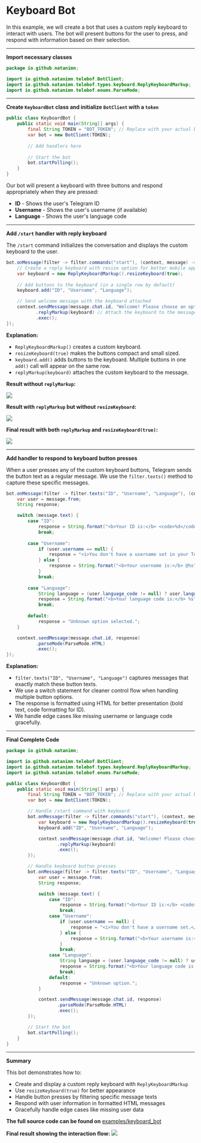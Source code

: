 # Keyboard Bot

In this example, we will create a bot that uses a custom reply keyboard to interact with users. The bot will present buttons for the user to press, and respond with information based on their selection.

---

**Import necessary classes**

```java
package io.github.natanimn;

import io.github.natanimn.telebof.BotClient;
import io.github.natanimn.telebof.types.keyboard.ReplyKeyboardMarkup;
import io.github.natanimn.telebof.enums.ParseMode;
```

---

**Create `KeyboardBot` class and initialize `BotClient` with a `token`**

```java
public class KeyboardBot {
    public static void main(String[] args) {
        final String TOKEN = "BOT_TOKEN"; // Replace with your actual bot token
        var bot = new BotClient(TOKEN);
        
        // Add handlers here
        
        // Start the bot
        bot.startPolling();
    }
}
```

Our bot will present a keyboard with three buttons and respond appropriately when they are pressed:

*   **ID** - Shows the user's Telegram ID
*   **Username** - Shows the user's username (if available)
*   **Language** - Shows the user's language code

---

**Add `/start` handler with reply keyboard**

The `/start` command initializes the conversation and displays the custom keyboard to the user.

```java
bot.onMessage(filter -> filter.commands("start"), (context, message) -> {
    // Create a reply keyboard with resize option for better mobile appearance
    var keyboard = new ReplyKeyboardMarkup().resizeKeyboard(true);
    
    // Add buttons to the keyboard (in a single row by default)
    keyboard.add("ID", "Username", "Language");

    // Send welcome message with the keyboard attached
    context.sendMessage(message.chat.id, "Welcome! Please choose an option:")
           .replyMarkup(keyboard) // Attach the keyboard to the message
           .exec();
});
```

**Explanation:**

- `ReplyKeyboardMarkup()` creates a custom keyboard.
- `resizeKeyboard(true)` makes the buttons compact and small sized.
- `keyboard.add()` adds buttons to the keyboard. Multiple buttons in one `add()` call will appear on the same row.
- `replyMarkup(keyboard)` attaches the custom keyboard to the message.

**Result without `replyMarkup`:**

<img src="img/k1.png">


**Result with `replyMarkup` but without `resizeKeyboard`:**

<img src="img/k2.png">


**Final result with both `replyMarkup` and `resizeKeyboard(true)`:**

<img src="img/k3.png">

---

**Add handler to respond to keyboard button presses**

When a user presses any of the custom keyboard buttons, Telegram sends the button text as a regular message. We use the `filter.texts()` method to capture these specific messages.

```java
bot.onMessage(filter -> filter.texts("ID", "Username", "Language"), (context, message) -> {
    var user = message.from;
    String response;

    switch (message.text) {
        case "ID":
            response = String.format("<b>Your ID is:</b> <code>%d</code>", user.id);
            break;
            
        case "Username":
            if (user.username == null) {
                response = "<i>You don't have a username set in your Telegram profile.</i>";
            } else {
                response = String.format("<b>Your username is:</b> @%s", user.username);
            }
            break;
            
        case "Language":
            String language = (user.language_code != null) ? user.language_code : "not specified";
            response = String.format("<b>Your language code is:</b> %s", language);
            break;
            
        default:
            response = "Unknown option selected.";
    }

    context.sendMessage(message.chat.id, response)
           .parseMode(ParseMode.HTML)
           .exec();
});
```

**Explanation:**

- `filter.texts("ID", "Username", "Language")` captures messages that exactly match these button texts.
- We use a switch statement for cleaner control flow when handling multiple button options.
- The response is formatted using HTML for better presentation (bold text, code formatting for ID).
- We handle edge cases like missing username or language code gracefully.

---

**Final Complete Code**

```java
package io.github.natanimn;

import io.github.natanimn.telebof.BotClient;
import io.github.natanimn.telebof.types.keyboard.ReplyKeyboardMarkup;
import io.github.natanimn.telebof.enums.ParseMode;

public class KeyboardBot {
    public static void main(String[] args) {
        final String TOKEN = "BOT_TOKEN"; // Replace with your actual bot token
        var bot = new BotClient(TOKEN);

        // Handle /start command with keyboard
        bot.onMessage(filter -> filter.commands("start"), (context, message) -> {
            var keyboard = new ReplyKeyboardMarkup().resizeKeyboard(true);
            keyboard.add("ID", "Username", "Language");

            context.sendMessage(message.chat.id, "Welcome! Please choose an option:")
                   .replyMarkup(keyboard)
                   .exec();
        });

        // Handle keyboard button presses
        bot.onMessage(filter -> filter.texts("ID", "Username", "Language"), (context, message) -> {
            var user = message.from;
            String response;

            switch (message.text) {
                case "ID":
                    response = String.format("<b>Your ID is:</b> <code>%d</code>", user.id);
                    break;
                case "Username":
                    if (user.username == null) {
                        response = "<i>You don't have a username set.</i>";
                    } else {
                        response = String.format("<b>Your username is:</b> @%s", user.username);
                    }
                    break;
                case "Language":
                    String language = (user.language_code != null) ? user.language_code : "not specified";
                    response = String.format("<b>Your language code is:</b> %s", language);
                    break;
                default:
                    response = "Unknown option.";
            }

            context.sendMessage(message.chat.id, response)
                   .parseMode(ParseMode.HTML)
                   .exec();
        });

        // Start the bot
        bot.startPolling();
    }
}
```

---

**Summary**

This bot demonstrates how to:

- Create and display a custom reply keyboard with `ReplyKeyboardMarkup`
- Use `resizeKeyboard(true)` for better appearance
- Handle button presses by filtering specific message texts
- Respond with user information in formatted HTML messages
- Gracefully handle edge cases like missing user data

**The full source code can be found on** [examples/keyboard_bot](https://github.com/natanimn/telebof/blob/main/examples/long-polling/src/main/java/io/github/natanimn/KeyboardBot.java)

**Final result showing the interaction flow:**
<img src="img/k4.png">